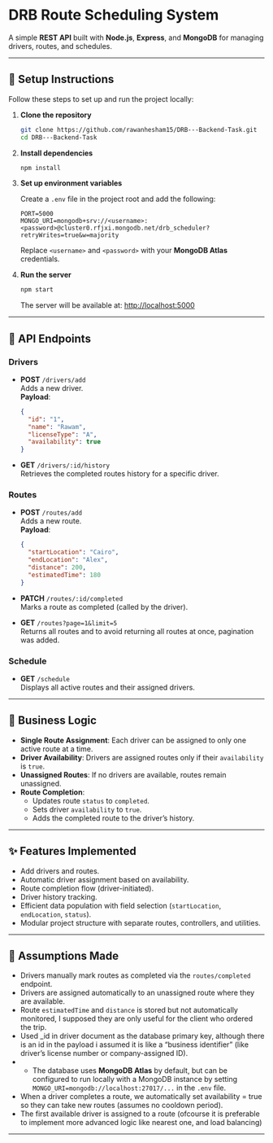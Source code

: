 # DRB Route Scheduling System

A simple **REST API** built with **Node.js**, **Express**, and **MongoDB** for managing drivers, routes, and schedules.  

---

## 🚀 Setup Instructions

Follow these steps to set up and run the project locally:

1. **Clone the repository**

   ```bash
   git clone https://github.com/rawanhesham15/DRB---Backend-Task.git
   cd DRB---Backend-Task
   ```

2. **Install dependencies**

   ```bash
   npm install
   ```

3. **Set up environment variables**

   Create a `.env` file in the project root and add the following:

   ```env
   PORT=5000
   MONGO_URI=mongodb+srv://<username>:<password>@cluster0.rfjxi.mongodb.net/drb_scheduler?retryWrites=true&w=majority
   ```

   Replace `<username>` and `<password>` with your **MongoDB Atlas** credentials.

4. **Run the server**

   ```bash
   npm start
   ```

   The server will be available at: [http://localhost:5000](http://localhost:5000)

---

## 📌 API Endpoints

### Drivers
- **POST** `/drivers/add`  
  Adds a new driver.  
  **Payload**:
  ```json
  {
    "id": "1",
    "name": "Rawam",
    "licenseType": "A",
    "availability": true
  }
  ```

- **GET** `/drivers/:id/history`  
  Retrieves the completed routes history for a specific driver.

### Routes
- **POST** `/routes/add`  
  Adds a new route.  
  **Payload**:
  ```json
  {
    "startLocation": "Cairo",
    "endLocation": "Alex",
    "distance": 200,
    "estimatedTime": 180
  }
  ```

- **PATCH** `/routes/:id/completed`  
  Marks a route as completed (called by the driver).
  
- **GET** `/routes?page=1&limit=5`  
  Returns all routes and to avoid returning all routes at once, pagination was added.


### Schedule
- **GET** `/schedule`  
  Displays all active routes and their assigned drivers.

---

## 🧠 Business Logic

- **Single Route Assignment**: Each driver can be assigned to only one active route at a time.
- **Driver Availability**: Drivers are assigned routes only if their `availability` is `true`.
- **Unassigned Routes**: If no drivers are available, routes remain unassigned.
- **Route Completion**:
  - Updates route `status` to `completed`.
  - Sets driver `availability` to `true`.
  - Adds the completed route to the driver’s history.

---

## ✨ Features Implemented

- Add drivers and routes.
- Automatic driver assignment based on availability.
- Route completion flow (driver-initiated).
- Driver history tracking.
- Efficient data population with field selection (`startLocation`, `endLocation`, `status`).
- Modular project structure with separate routes, controllers, and utilities.

---

## 📌 Assumptions Made

- Drivers manually mark routes as completed via the `routes/completed` endpoint.
- Drivers are assigned automatically to an unassigned route where they are available.
- Route `estimatedTime` and `distance` is stored but not automatically monitored, I supposed they are only useful for the client who ordered the trip.
- Used _id in driver document as the database primary key, although there is an id in the payload i assumed it is like a “business identifier” (like driver’s license number or company-assigned ID).
- - The database uses **MongoDB Atlas** by default, but can be configured to run locally with a MongoDB instance by setting `MONGO_URI=mongodb://localhost:27017/...` in the `.env` file.
- When a driver completes a route, we automatically set availability = true so they can take new routes (assumes no cooldown period).
- The first available driver is assigned to a route (ofcourse it is preferable to implement more advanced logic like nearest one, and load balancing)

---
